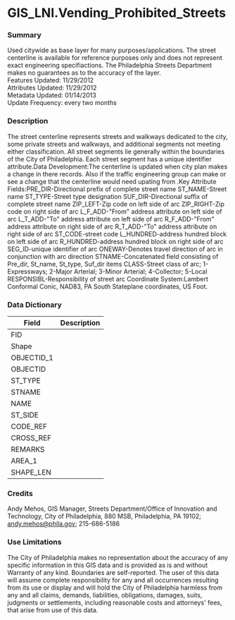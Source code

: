 # GIS_LNI.Vending_Prohibited_Streets

### Summary  

Used citywide as base layer for many purposes/applications. The street centerline is available for reference purposes only and does not represent exact engineering specifiactions. The Philadelphia Streets Department makes no guarantees as to the accuracy of the layer.  
Features Updated: 11/29/2012  
Attributes Updated: 11/29/2012  
Metadata Updated: 01/14/2013  
Update Frequency: every two months

### Description  

The street centerline represents streets and walkways dedicated to the city, some private streets and walkways, and additional segments not meeting either classification. All street segments lie generally within the boundaries of the City of Philadelphia. Each street segment has a unique identifier attribute.Data Development:The centerline is updated when city plan makes a change in there records. Also if the traffic engineering group can make or see a change that the centerline would need upating from .Key Attribute Fields:PRE_DIR-Directional prefix of complete street name ST_NAME-Street name ST_TYPE-Street type designation SUF_DIR-Directional suffix of complete street name ZIP_LEFT-Zip code on left side of arc ZIP_RIGHT-Zip code on right side of arc L_F_ADD-"From" address attribute on left side of arc L_T_ADD-"To" address attribute on left side of arc R_F_ADD-"From" address attribute on right side of arc R_T_ADD-"To" address attribute on right side of arc ST_CODE-street code L_HUNDRED-address hundred block on left side of arc R_HUNDRED-address hundred block on right side of arc SEG_ID-unique identifier of arc ONEWAY-Denotes travel direction of arc in conjunction with arc direction STNAME-Concatenated field consisting of Pre_dir, St_name, St_type, Suf_dir items CLASS-Street class of arc; 1-Expressways; 2-Major Arterial; 3-Minor Arterial; 4-Collector; 5-Local RESPONSIBL-Responsibility of street arc Coordinate System:Lambert Conformal Conic, NAD83, PA South Stateplane coordinates, US Foot.  

### Data Dictionary

| Field | Description  
| ----- | :----------:  
| FID |  
| Shape |  
| OBJECTID_1 |  
| OBJECTID |  
| ST_TYPE |  
| STNAME |  
| NAME |  
| ST_SIDE |  
| CODE_REF |  
| CROSS_REF |  
| REMARKS |  
| AREA_1 |  
| SHAPE_LEN |  


### Credits  

Andy Mehos, GIS Manager, Streets Department/Office of Innovation and Technology, City of Philadelphia, 880 MSB, Philadelphia, PA 19102;  andy.mehos@phila.gov; 215-686-5186  
  


### Use Limitations  

The City of Philadelphia makes no representation about the accuracy of any specific information in this GIS data and is provided as is and without Warranty of any kind. Boundaries are self-reported. The user of this data will assume complete responsibility for any and all occurrences resulting from its use or display and will hold the City of Philadelphia harmless from any and all claims, demands, liabilities, obligations, damages, suits, judgments or settlements, including reasonable costs and attorneys' fees, that arise from use of this data.